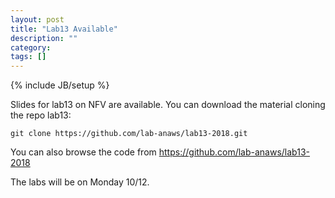 ```yaml
---
layout: post
title: "Lab13 Available"
description: ""
category: 
tags: []
---
```

{% include JB/setup %}

Slides for lab13 on NFV are available. 
You can download the material cloning the repo lab13:
```
git clone https://github.com/lab-anaws/lab13-2018.git
```

You can also browse the code from  <https://github.com/lab-anaws/lab13-2018>

The labs will be on Monday 10/12.

